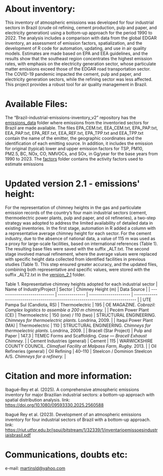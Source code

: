 # About inventory:
This inventory of atmospheric emissions was developed for four industrial sectors in Brazil (crude oil refining, cement production, pulp and paper, and electricity generation) using a bottom-up approach for the period 1990 to 2022. The analysis includes a comparison with data from the global EDGAR inventory, an assessment of emission factors, spatialization, and the development of R code for automation, updating, and use in air quality models. Estimates are made based on EPA and EEA guidelines, and the results show that the southeast region concentrates the highest emission rates, with emphasis on the electricity generation sector, whose particulate matter emissions exceed those of the EDGAR road transportation sector. The COVID-19 pandemic impacted the cement, pulp and paper, and electricity generation sectors, while the refining sector was less affected. This project provides a robust tool for air quality management in Brazil.

# Available Files:
The “Brazil-industrial-emissions-inventory_v2” repository has the [emissions_data](emissions_data/) folder where emissions from the inventoried sectors for Brazil are made available. The files EPA_CEM.txt, EEA_CEM.txt, EPA_PAP.txt, EEA_PAP.txt, EPA_REF.txt, EEA_REF.txt, EPA_TPP.txt and EEA_TPP.txt contain the name of the emitter, the geographic coordinates and the identification of each emitting source. In addition, it includes the emission for original (typical) lower and upper emission factors for TSP, PM10, PM2.5, BC, NOx, CO, NMVOCs, and SOx, in Gg/year for the base years from 1990 to 2023. The [factors](factors/) folder contains the activity factors used to estimate emissions

# Updated version 2.1 - emissions' height:
For the representation of chimney heights in the gas and particulate emission records of the country’s four main industrial sectors (cement, thermoelectric power plants, pulp and paper, and oil refineries), a two-step strategy was adopted to address the limited availability of detailed data in existing inventories.
In the first stage, automation in R added a column with a representative average chimney height for each sector. For the cement industry, due to the absence of national data, a value of 115 m was used as a proxy for large-scale facilities, based on international references (Table 1). The resulting base files were saved with the suffix _ALT.txt.
The second stage involved manual refinement, where the average values were replaced with specific height data collected from identified facilities in previous studies (Table 1). This step ensured greater accuracy, and the updated files, combining both representative and specific values, were stored with the suffix _ALT2.txt in the [version_2.1](version_2.1/) folder.

Table 1. Representative chimney heights adopted for each industrial sector
| Name of Industry/Project     | Sector         | Chimney Height (m)    | Data Source                                                                     |
| ---------------------------- | -------------- | --------------------- | ------------------------------------------------------------------------------- |
| UTE Pampa Sul (Candiota, RS) | Thermoelectric | 195                   | OE MAGAZINE. *Cobrazil: Complex logistics to assemble a 200 m chimney.*         |
| Pecém Power Plant (CE)       | Thermoelectric | 150 (one) / 110 (two) | STRUCTURAL ENGINEERING. *Chimneys for thermoelectric plants.* Londrina, 2009.   |
| Itaqui Power Plant (MA)      | Thermoelectric | 110                   | STRUCTURAL ENGINEERING. *Chimneys for thermoelectric plants.* Londrina, 2009.   |
| Bracell (Star Project)       | Pulp and Paper | 147.3                 | TEMEC Forms and Scaffolding. *Case — Bracell Exhaust Chimney.*                  |
| Cement Industries (general)  | Cement         | 115                   | WARWICKSHIRE COUNTY COUNCIL. *Climafuel Facility at Malpass Farm, Rugby.* 2013. |
| Oil Refineries (general)     | Oil Refining   | 40–110                | Steelcon / Dominion Steelcon A/S. *Chimneys for a refinery.*                    |


# Citation and more information:
Ibagué-Rey et al. (2025). A comprehensive atmospheric emissions inventory for major Brazilian industrial sectors: a bottom-up approach with spatial distribution analysis.
link: https://doi.org/10.1080/09593330.2025.2560588

Ibagué Rey et al. (2023). Development of an atmospheric emissions inventory for four industrial sectors of Brazil with a bottom-up approach.
link: https://riut.utfpr.edu.br/jspui/bitstream/1/32339/1/inventarioemissoesindustriaisbrasil.pdf


# Communications, doubts etc:
e-mail: martinsld@yahoo.com
